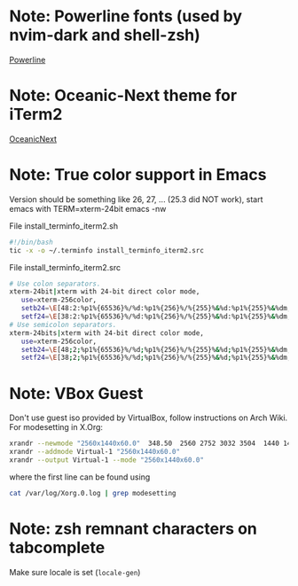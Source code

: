 # Note: Powerline fonts (used by nvim-dark and shell-zsh)

[Powerline](https://github.com/powerline/fonts)

# Note: Oceanic-Next theme for iTerm2

[OceanicNext](https://github.com/mhartington/oceanic-next-iterm)

# Note: True color support in Emacs

Version should be something like 26, 27, ... (25.3 did NOT work), start emacs with TERM=xterm-24bit emacs -nw

File install_terminfo_iterm2.sh

```bash
#!/bin/bash
tic -x -o ~/.terminfo install_terminfo_iterm2.src
```

File install_terminfo_iterm2.src

```bash
# Use colon separators.
xterm-24bit|xterm with 24-bit direct color mode,
   use=xterm-256color,
   setb24=\E[48:2:%p1%{65536}%/%d:%p1%{256}%/%{255}%&%d:%p1%{255}%&%dm,
   setf24=\E[38:2:%p1%{65536}%/%d:%p1%{256}%/%{255}%&%d:%p1%{255}%&%dm,
# Use semicolon separators.
xterm-24bits|xterm with 24-bit direct color mode,
   use=xterm-256color,
   setb24=\E[48;2;%p1%{65536}%/%d;%p1%{256}%/%{255}%&%d;%p1%{255}%&%dm,
   setf24=\E[38;2;%p1%{65536}%/%d;%p1%{256}%/%{255}%&%d;%p1%{255}%&%dm,
```

# Note: VBox Guest

Don't use guest iso provided by VirtualBox, follow instructions on Arch Wiki. For modesetting in X.Org:

```bash
xrandr --newmode "2560x1440x60.0"  348.50  2560 2752 3032 3504  1440 1441 1444 1500 -hsync +vsync
xrandr --addmode Virtual-1 "2560x1440x60.0"
xrandr --output Virtual-1 --mode "2560x1440x60.0"
```

where the first line can be found using 

```bash
cat /var/log/Xorg.0.log | grep modesetting
```

# Note: zsh remnant characters on tabcomplete

Make sure locale is set (`locale-gen`)

